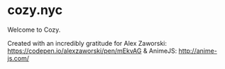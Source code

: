 # cozy.nyc

Welcome to Cozy. 

Created with an incredibly gratitude for Alex Zaworski: https://codepen.io/alexzaworski/pen/mEkvAG & AnimeJS: http://anime-js.com/

